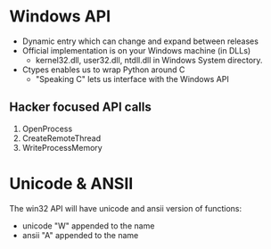 # Windows API
- Dynamic entry which can change and expand between releases
- Official implementation is on your Windows machine (in DLLs)
    - kernel32.dll, user32.dll, ntdll.dll in Windows System directory.
- Ctypes enables us to wrap Python around C 
    - "Speaking C" lets us interface with the Windows API

## Hacker focused API calls
1. OpenProcess
2. CreateRemoteThread
3. WriteProcessMemory


# Unicode & ANSII

The win32 API will have unicode and ansii version of functions:
- unicode "W" appended to the name
- ansii "A" appended to the name


